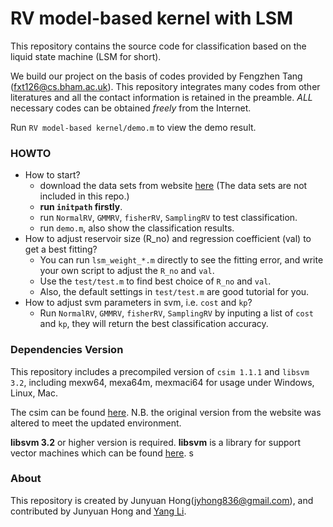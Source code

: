RV model-based kernel with LSM
==============================
This repository contains the source code for classification based on the liquid state machine (LSM for short).

We build our project on the basis of codes provided by Fengzhen Tang (fxt126@cs.bham.ac.uk). This repository integrates many codes from other literatures and all the contact information is retained in the preamble. *ALL* necessary codes can be obtained  *freely* from the Internet.

Run `RV model-based kernel/demo.m` to view the demo result.

### HOWTO

+ How to start?
	* download the data sets from website [here](http://www.cs.ucr.edu/~eamonn/time_series_data/) (The data sets are not included in this repo.)
    * __run `initpath` firstly__.
    * run `NormalRV`, `GMMRV`, `fisherRV`, `SamplingRV` to test classification.
    * run `demo.m`, also show the classification results.
+ How to adjust reservoir size (R_no) and regression coefficient (val) to get a best fitting?
    * You can run `lsm_weight_*.m` directly to see the fitting error, and write your own script to adjust the `R_no` and `val`.
    * Use the `test/test.m` to find best choice of `R_no` and `val`.
    * Also, the default settings in `test/test.m` are good tutorial for you.
+ How to adjust svm parameters in svm, i.e. `cost` and `kp`?
    * Run `NormalRV`, `GMMRV`, `fisherRV`, `SamplingRV` by inputing a list of `cost` and `kp`, they will return the best classification accuracy.

### Dependencies Version

This repository includes a precompiled version of `csim 1.1.1` and `libsvm 3.2`, including mexw64, mexa64m, mexmaci64 for usage under Windows, Linux, Mac.

The csim can be found [here](https://git.ustclug.org/snn/csim). N.B. the original version from the website was altered to meet the updated environment.

__libsvm 3.2__ or higher version is required. __libsvm__ is a library for support vector machines which can be found [here](http://www.csie.ntu.edu.tw/~cjlin/libsvm/).
s

### About

This repository is created by Junyuan Hong(jyhong836@gmail.com), and contributed by Junyuan Hong and [Yang Li](http://home.ustc.edu.cn/~csly).

